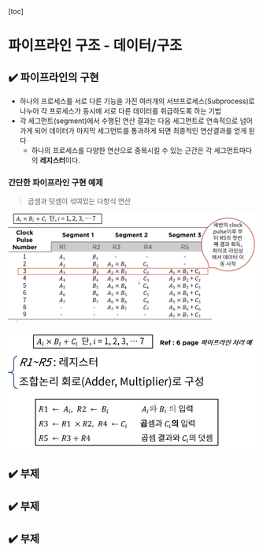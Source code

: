[toc]

# 파이프라인 구조 - 데이터/구조

## :heavy_check_mark: 파이프라인의 구현

- 하나의 프로세스를 서로 다른 기능을 가진 여러개의 서브프로세스(Subprocess)로 나누어 각 프로세스가 동시에 서로 다른 데이터를 취급하도록 하는 기법
- 각 세그먼트(segment)에서 수행된 연산 결과는 다음 세그먼트로 연속적으로 넘어가게 되어 데이터가 마지막 세그먼트를 통과하게 되면 최종적인 연산결과를 얻게 된다
  - 하나의 프로세스를 다양한 연산으로 중복시킬 수 있는 근간은 각 세그먼트마다의 **레지스터**이다.



### 간단한 파이프라인 구현 예제 

> 곱셈과 덧셈이 섞여있는 다항식 연산

![image-20210322192243806](assets/image-20210322192243806.png)



![image-20210322192452849](assets/image-20210322192452849.png)






## :heavy_check_mark: 부제








## :heavy_check_mark: 부제








## :heavy_check_mark: 부제


















